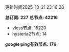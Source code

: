 更新时间2025-10-21 23:16:28

**总订阅: 227**
**总节点: 42216**
- vless节点: 15220
- hysteria2节点: 14

**google ping有效节点: 176**
